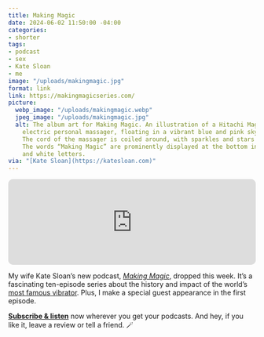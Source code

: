 ```yaml
---
title: Making Magic
date: 2024-06-02 11:50:00 -04:00
categories:
- shorter
tags:
- podcast
- sex
- Kate Sloan
- me
image: "/uploads/makingmagic.jpg"
format: link
link: https://makingmagicseries.com/
picture:
  webp_image: "/uploads/makingmagic.webp"
  jpeg_image: "/uploads/makingmagic.jpg"
  alt: The album art for Making Magic. An illustration of a Hitachi Magic Wand, an
    electric personal massager, floating in a vibrant blue and pink sky with clouds.
    The cord of the massager is coiled around, with sparkles and stars scattered around.
    The words “Making Magic” are prominently displayed at the bottom in bold pink
    and white letters.
via: "[Kate Sloan](https://katesloan.com)"
---
```


<div class="top-margin">
<iframe id="embedPlayer" src="https://embed.podcasts.apple.com/us/podcast/what-makes-the-magic-wand-so-magic/id1749090563?i=1000657272588&amp;itsct=podcast_box_player&amp;itscg=30200&amp;ls=1&amp;theme=auto" height="175px" frameborder="0" sandbox="allow-forms allow-popups allow-same-origin allow-scripts allow-top-navigation-by-user-activation" allow="autoplay *; encrypted-media *; clipboard-write" style="width: 100%; max-width: 660px; overflow: hidden; border-radius: 10px; transform: translateZ(0px); animation: 2s ease 0s 6 normal none running loading-indicator; background-color: rgb(228, 228, 228);"></iframe></div>

My wife Kate Sloan’s new podcast, [_Making Magic_](https://makingmagicseries.com), dropped this week. It’s a fascinating ten-episode series about the history and impact of the world’s [most famous vibrator](https://en.wikipedia.org/wiki/Hitachi_Magic_Wand). Plus, I make a special guest appearance in the first episode.

[**Subscribe & listen**](https://pod.link/1749090563) now wherever you get your podcasts. And hey, if you like it, leave a review or tell a friend. 🪄